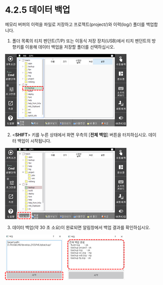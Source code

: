 ﻿# 4.2.5 데이터 백업

메모리 버퍼의 이력을 파일로 저장하고 프로젝트\(project/\)와 이력\(log/\) 폴더를 백업합니다.

1.	폴더 목록의 티치 펜던트\(T/P\) 또는 이동식 저장 장치\(USB\)에서 티치 펜던트의 방향키를 이용해 데이터 백업을 저장할 폴더를 선택하십시오. 

![](../../_assets/tp630/fl-backup-select.png)

2.	<**SHIFT**> 키를 누른 상태에서 화면 우측의 \[**전체 백업**\] 버튼을 터치하십시오. 데이터 백업이 시작됩니다. 

![](../../_assets/tp630/fl-backup-button.png)

3.	데이터 백업\(약 30 초 소요\)이 완료되면 알림창에서 백업 결과를 확인하십시오.

![](../../_assets/tp630/fl-backup-pop.png)

